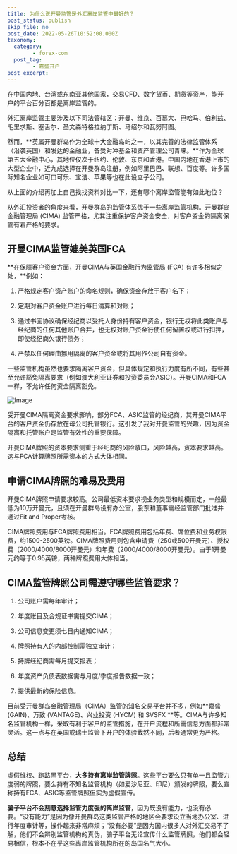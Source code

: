 ```yaml
---
title: 为什么说开曼监管是外汇离岸监管中最好的？
post_status: publish
skip_file: no
post_date: 2022-05-26T10:52:00.000Z
taxonomy:
  category:
        - forex-com
  post_tag:
        - 嘉盛开户
post_excerpt: 
---
```

在中国内地、台湾或东南亚其他国家，交易CFD、数字货币、期货等资产，能开户的平台百分百都是离岸监管的。

外汇离岸监管主要涉及以下司法管辖区：开曼、维京、百慕大、巴哈马、伯利兹、毛里求斯、塞舌尔、圣文森特格拉纳丁斯、马绍尔和瓦努阿图。

然而，**英属开曼群岛作为全球十大金融岛屿之一，以其完善的法律监管体系（沿袭英国）和发达的金融业，备受对冲基金和资产管理公司青睐。**作为全球第五大金融中心，其地位仅次于纽约、伦敦、东京和香港。中国内地在香港上市的大型企业中，近九成选择在开曼群岛注册，例如阿里巴巴、联想、百度等。许多国际知名企业如可口可乐、宝洁、苹果等也在此设立子公司。

从上面的介绍再加上自己找找资料对比一下，还有哪个离岸监管能有如此地位？

从外汇投资者的角度来看，开曼群岛的监管体系优于一些离岸监管机构。开曼群岛金融管理局 (CIMA) 监管严格，尤其注重保护客户资金安全，对客户资金的隔离保管有着严格的要求。

## 开曼CIMA监管媲美英国FCA

**在保障客户资金方面，开曼CIMA与英国金融行为监管局 (FCA) 有许多相似之处，**例如：

1. 严格规定客户资产账户的命名规则，确保资金存放于客户名下；

1. 定期对客户资金账户进行每日清算和对账；

1. 通过书面协议确保经纪商以受托人身份持有客户资金，银行无权将此类账户与经纪商的任何其他账户合并，也无权对账户资金行使任何留置权或进行扣押，即使经纪商欠银行债务；

1. 严禁以任何理由挪用隔离的客户资金或将其用作公司自有资金。

一些监管机构虽然也要求隔离客户资金，但具体规定和执行力度有所不同，有些甚至允许豁免隔离要求（例如澳大利亚证券和投资委员会ASIC）。开曼CIMA和FCA一样，不允许任何资金隔离豁免。

![Image](https://prod-files-secure.s3.us-west-2.amazonaws.com/39ed1227-6d7d-4570-be36-9ccd4a2c4241/bd849744-3fcb-4a37-8312-357962c8f065/image.png?X-Amz-Algorithm=AWS4-HMAC-SHA256&X-Amz-Content-Sha256=UNSIGNED-PAYLOAD&X-Amz-Credential=ASIAZI2LB46634RVB3H6%2F20250807%2Fus-west-2%2Fs3%2Faws4_request&X-Amz-Date=20250807T101355Z&X-Amz-Expires=3600&X-Amz-Security-Token=IQoJb3JpZ2luX2VjEFIaCXVzLXdlc3QtMiJIMEYCIQDzo5eVrl45au%2BymBPDIUIrfXr3%2Fxo%2B7%2B8E9d0%2BOzAi7gIhAN0a63W8G3toD4KvdCZ9nk6q0LXY1eoPRjjhGvC1MNCFKogECIv%2F%2F%2F%2F%2F%2F%2F%2F%2F%2FwEQABoMNjM3NDIzMTgzODA1IgwfCIcYkG2JYP%2BXSAAq3AMaY%2Fd9xPLpwGWfXm3dAj%2Bx6i8fAS96Kwb3rvZPeLJ2B9hcuZVKs5j76Re4LAocAHNhBnzakuiVcH51NgXD7H87xFLttTis5F4k%2BU8U%2Fp9%2FffHo31wQVxmyVbjN6FliDY1Rh5lqE3tH0dFaQ0W3C%2FbFGcPCoRGJhQ3vrYCj7xvAz%2FprkIyw%2Bz6P1bmGopkVGzr0eAzQguWfuJNU0Fn%2FIUVFjldl4N9E%2F1a9ip5zjKLBNHs34Op2fxtRRMeRPDx3p8OEwtuNm%2FVb0dSwcVdrDkEH3sOEzhRNv4FjDnXHOxrkQrB2fR9unhYsOXKWbHMfYBXEXaRwk39zjZcHoaUOZB71dmpIP7k%2BOOKTMT9%2BvrCaIAJTl9DSJ8Tbh8mbUTC1INYf0adTJJScflIuHHT6meKr%2F3xdeL8vM0CskrqMLlBxTUd6Y2TU88H%2FuKBgfx2ACebOU%2FWzxjnwNGh5EZ8%2BXek7jpFkMyGMJNUK98vBG5hPUvVablXRklzpmwW8%2F2z9Evm7fs4B6HQxOL2yuZwb2ZcFMovWzDipOyLz1UX0RCuiToZYJXHehPudD1wq%2Bq7ZX3nh052Pw5IPAj0uOp3R%2F8OUdbKWS1Kd8dMCdjXpmAgGV6Wvb7S53bnJrRAgUzCr79HEBjqkAYAl55ezu3lqh8wnEBr%2BuWvNNXstFfM4HtxF%2BNXdC1x4ucpJ2EkS98RW6SFaix5QazJVGkQCvgpYy%2BmOsdY%2FCTGMU5NDps2I1OswIjwaL3VV10diA%2Ba3ZxCwtedBzk6AoTsfjoorlAv8pf3i%2FZe3c8ug05lyXS47u%2BZVBmYe2y4Gwh2nhIuo%2FuarVF3w99%2B7xSk0csXGQmZJaCMr40S8x0w4QN47&X-Amz-Signature=b60292a66e868e43f558d7aa8f79a7ba763ece2d685c0467ae4f412cfd89091b&X-Amz-SignedHeaders=host&x-amz-checksum-mode=ENABLED&x-id=GetObject)

受开曼CIMA隔离资金要求影响，部分FCA、ASIC监管的经纪商，其开曼CIMA平台的客户资金仍存放在母公司托管银行。这引发了我对开曼监管的兴趣，因为资金隔离和托管账户是监管有效性的重要保障。

开曼CIMA牌照的资本要求侧重于经纪商的风险敞口，风险越高，资本要求越高。这与FCA计算牌照所需资本的方式大体相同。

## **申请CIMA牌照的难易及费用**

开曼CIMA牌照申请要求较高。公司最低资本要求视业务类型和规模而定，一般最低为10万开曼元，且须在开曼群岛设有办公室，股东和董事需经监管部门批准并通过Fit and Proper考核。

CIMA牌照费用与FCA牌照费用相当。FCA牌照费用包括年费、席位费和业务权限费，约1500-2500英镑。CIMA牌照费用则包含申请费（250或500开曼元）、授权费（2000/4000/8000开曼元）和年费（2000/4000/8000开曼元）。由于1开曼元约等于0.95英镑，两种牌照费用大体相当。

## CIMA监管牌照公司需遵守哪些监管要求？

1. 公司账户需每年审计；

1. 年度账目及合规证书需提交CIMA；

1. 公司信息变更须七日内通知CIMA；

1. 牌照持有人的内部控制需独立审计；

1. 持牌经纪商需每月提交报表；

1. 年度资产负债表数据需与月度/季度报告数据一致；

1. 提供最新的保险信息。

目前受开曼群岛金融管理局（CIMA）监管的知名交易平台并不多，例如**嘉盛 (GAIN)、万致 (VANTAGE)、兴业投资 (HYCM) 和 SVSFX **等。CIMA与许多知名监管机构一样，采取有利于客户的监管措施，在开户流程和所需信息方面都非常灵活。这一点与在英国或瑞士监管下开户的体验截然不同，后者通常更为严格。

## 总结

虚假维权、跑路黑平台，**大多持有离岸监管牌照**。这些平台要么只有单一且监管力度弱的牌照，要么持有不知名监管机构（如爱沙尼亚、印尼）颁发的牌照，要么宣称持有FCA、ASIC等监管牌照但实为虚假宣传。

**骗子平台不会刻意选择监管力度强的离岸监管**，因为既没有能力，也没有必要。“没有能力”是因为像开曼群岛这类监管严格的地区会要求设立当地办公室、进行年度审计等，操作起来非常麻烦；“没有必要”是因为国内很多人对外汇交易不了解，他们不会辨别监管机构的真伪，骗子平台无论宣传什么监管牌照，他们都会轻易相信，根本不在乎这些离岸监管机构所在的岛国名气大小。